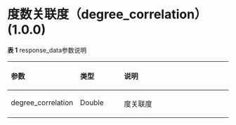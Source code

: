 # 度数关联度（degree\_correlation）\(1.0.0\)<a name="ges_03_0094"></a>

**表 1**  response\_data参数说明

<a name="table1094413119474"></a>
<table><thead align="left"><tr id="row169447312472"><th class="cellrowborder" valign="top" width="30%" id="mcps1.2.4.1.1"><p id="p10944153154715"><a name="p10944153154715"></a><a name="p10944153154715"></a>参数</p>
</th>
<th class="cellrowborder" valign="top" width="20%" id="mcps1.2.4.1.2"><p id="p10944531134719"><a name="p10944531134719"></a><a name="p10944531134719"></a>类型</p>
</th>
<th class="cellrowborder" valign="top" width="50%" id="mcps1.2.4.1.3"><p id="p109447317478"><a name="p109447317478"></a><a name="p109447317478"></a>说明</p>
</th>
</tr>
</thead>
<tbody><tr id="row11559174543719"><td class="cellrowborder" valign="top" width="30%" headers="mcps1.2.4.1.1 "><p id="p1155916459378"><a name="p1155916459378"></a><a name="p1155916459378"></a>degree_correlation</p>
</td>
<td class="cellrowborder" valign="top" width="20%" headers="mcps1.2.4.1.2 "><p id="p555944543714"><a name="p555944543714"></a><a name="p555944543714"></a>Double</p>
</td>
<td class="cellrowborder" valign="top" width="50%" headers="mcps1.2.4.1.3 "><p id="p05591458371"><a name="p05591458371"></a><a name="p05591458371"></a>度关联度</p>
</td>
</tr>
</tbody>
</table>

